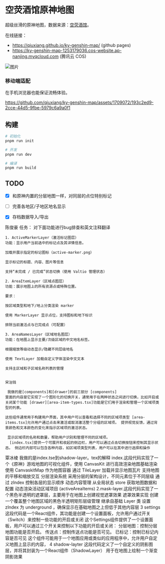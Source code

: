 # 空荧酒馆原神地图

超级丝滑的原神地图，数据来源：[空荧酒馆](https://yuanshen.site/docs/)。

在线链接：

- https://qiuxiang.github.io/ky-genshin-map/ (github pages)
- https://ky-genshin-map-1253179036.cos-website.ap-nanjing.myqcloud.com (腾讯云 COS)

![图片](https://github.com/qiuxiang/ky-genshin-map/assets/1709072/2ea4b8e7-1978-4b95-a353-cc712a01b21e)

### 移动端适配

在手机浏览器也能保证流畅体验。

https://github.com/qiuxiang/ky-genshin-map/assets/1709072/193c2ed9-2cce-44d5-9fbe-5979c6a9a0f1

## 构建

```bash
# 初始化
pnpm run init

# 开发
pnpm run dev

# 编译
pnpm run build
```

## TODO

- [x] 和原神内置的分层地图一样，对同层的点位特别标记
- [ ] 完善各地区/子地区地名显示
- [x] 存档数据导入/导出


陈俊豪 任务：
    对下面功能进行bug排查和英文注释翻译

    1. ActiveMarkerLayer（激活标记图层）
    功能：显示用户当前选中的标记点及其详情信息。

    加载并展示指定的标记图标（active-marker.png）

    显示标记的标题、内容、图片等信息

    支持“未完成 / 已完成”状态切换（使用 Valtio 管理状态）

    2. AreaItemLayer（区域点图层）
    功能：展示地图上的所有资源点或特殊位置。

    要求：

    按区域类型和地下/地上分类渲染 marker

    使用 MarkerLayer 显示点位，支持图标和地下标识

    排除当前激活点与已完成点（可配置）

    3. AreaNamesLayer（区域地名图层）
    功能：在地图上显示主要/次级区域的中文地名标签。

    根据缩放等级动态显示/隐藏不同层级地名

    使用 TextLayer 加载自定义字体渲染中文文本

    支持主区域和子区域名称列表的管理


    宋治钱 

     我做的是[components]和[drawer]的前三部分 [components] 
    里面的内容是它实现了一个图形化的切换开关，通常用于在两种状态之间进行切换，比如开启或关闭某个功能 [drawer][area-item-types.tsx]功能是它们用于渲染和管理一个区域项类型的列表。

    这些组件通常用于构建用户界面，其中用户可以查看和选择不同的区域项类型 [area-items.tsx]允许用户通过点击来激活或取消激活整个分组的区域项。 提供视觉反馈，通过背景颜色和文本颜色的变化来指示区域项的激活状态。
    
     显示区域项的名称和数量，帮助用户识别和管理不同的区域项。
      [index.tsx]提供一个可展开和收起的侧边栏，用户可以通过点击切换按钮来控制其显示状态。 侧边栏内部可以包含各种内容，如区域项类型列表，用户可以在其中进行选择和操作



覃冰棱
我做的是index.tse到shadow-layer。tex的解释
index.这段代码实现了一个《原神》游戏地图的可视化组件，使用 CanvasKit 进行高效渲染地图基础渲染
使用 CanvaskitMap 作为地图容器
通过 TileLayer 加载并显示地图瓦片
支持地图的平移和缩放交互
分层渲染系统
采用分层的架构设计，不同元素位于不同层级
通过 zIndex 控制各层的显示顺序
动态内容管理
从全局状态 store 获取地图数据和配置
动态渲染活动区域项目 (activeAreaItems)
2.mask-layer.这段代码实现了一个黑色半透明的遮罩层，主要用于在地图上创建视觉遮罩效果
遮罩效果实现 创建一个覆盖整个地图区域的黑色半透明矩形层级管理
继承自基础 Layer 类
设置 zIndex 为 underground ，确保显示在基础地图之上但低于其他内容层
3 settings 这段代码是一个React组件，其功能是创建一个设置面板，允许用户通过开关（Switch）来控制一些功能的开启或关闭
这个Settings组件提供了一个设置面板，用户可以通过三个开关来控制以下功能的开启或关闭：
分层地图：控制分层地图功能是否开启。
传送点：控制传送点功能是否可见。
已标记：控制已标记内容是否可见
这个组件可能用于一个地图应用或类似的应用程序中，允许用户自定义地图上显示的内容，
4 shadow-layter 这段代码定义了一个自定义的阴影图层，并将其封装为一个React组件（ShadowLayer）
用于在地图上绘制一个渐变阴影效果  




